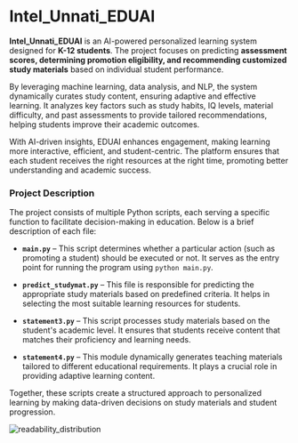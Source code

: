 # Intel_Unnati_EDUAI  

**Intel_Unnati_EDUAI** is an AI-powered personalized learning system designed for **K-12 students**. The project focuses on predicting **assessment scores, determining promotion eligibility, and recommending customized study materials** based on individual student performance.  

By leveraging machine learning, data analysis, and NLP, the system dynamically curates study content, ensuring adaptive and effective learning. It analyzes key factors such as study habits, IQ levels, material difficulty, and past assessments to provide tailored recommendations, helping students improve their academic outcomes.  

With AI-driven insights, EDUAI enhances engagement, making learning more interactive, efficient, and student-centric. The platform ensures that each student receives the right resources at the right time, promoting better understanding and academic success.


### **Project Description**  

The project consists of multiple Python scripts, each serving a specific function to facilitate decision-making in education. Below is a brief description of each file:  

- **`main.py`** – This script determines whether a particular action (such as promoting a student) should be executed or not. It serves as the entry point for running the program using `python main.py`.  

- **`predict_studymat.py`** – This file is responsible for predicting the appropriate study materials based on predefined criteria. It helps in selecting the most suitable learning resources for students.  

- **`statement3.py`** – This script processes study materials based on the student's academic level. It ensures that students receive content that matches their proficiency and learning needs.  

- **`statement4.py`** – This module dynamically generates teaching materials tailored to different educational requirements. It plays a crucial role in providing adaptive learning content.  

Together, these scripts create a structured approach to personalized learning by making data-driven decisions on study materials and student progression.


![readability_distribution](https://github.com/user-attachments/assets/095ee53d-c868-4ee3-ac13-865256ca89f2)


